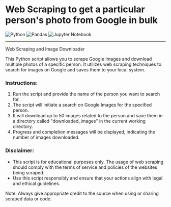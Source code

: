 # Web Scraping to get a particular person's photo from Google in bulk

![Python](https://img.shields.io/badge/python-3670A0?style=for-the-badge&logo=python&logoColor=ffdd54)
![Pandas](https://img.shields.io/badge/pandas-%23150458.svg?style=for-the-badge&logo=pandas&logoColor=white)
![Jupyter Notebook](https://img.shields.io/badge/jupyter-%23FA0F00.svg?style=for-the-badge&logo=jupyter&logoColor=white)

---
Web Scraping and Image Downloader

This Python script allows you to scrape Google Images and download multiple photos of a specific person. It utilizes web scraping techniques to search for images on Google and saves them to your local system.

### Instructions:
1. Run the script and provide the name of the person you want to search for.
2. The script will initiate a search on Google Images for the specified person.
3. It will download up to 50 images related to the person and save them in a directory called "downloaded_images" in the current working directory.
4. Progress and completion messages will be displayed, indicating the number of images downloaded.

### Disclaimer:
- This script is for educational purposes only. The usage of web scraping should comply with the terms of service and policies of the websites being scraped.
- Use this script responsibly and ensure that your actions align with legal and ethical guidelines.

Note: Always give appropriate credit to the source when using or sharing scraped data or code.
